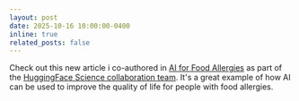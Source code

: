 ```yaml
---
layout: post
date: 2025-10-16 10:00:00-0400
inline: true
related_posts: false
---
```


Check out this new article i co-authored in <a href="https://huggingface.co/blog/hugging-science/ai-for-food-allergies">AI for Food Allergies</a> as part of the <a href="https://huggingface.co/science">HuggingFace Science collaboration team</a>. It's a great example of how AI can be used to improve the quality of life for people with food allergies.
